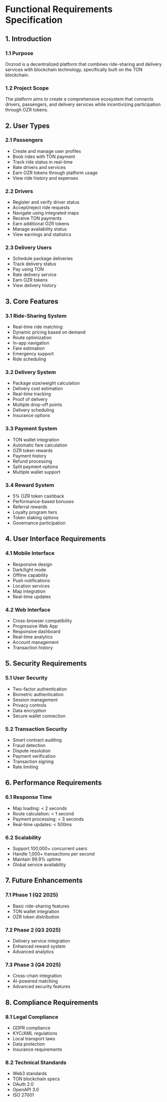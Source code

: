 # Functional Requirements Specification

## 1. Introduction

### 1.1 Purpose
Onzrod is a decentralized platform that combines ride-sharing and delivery services with blockchain technology, specifically built on the TON blockchain.

### 1.2 Project Scope
The platform aims to create a comprehensive ecosystem that connects drivers, passengers, and delivery services while incentivizing participation through OZR tokens.

## 2. User Types

### 2.1 Passengers
- Create and manage user profiles
- Book rides with TON payment
- Track ride status in real-time
- Rate drivers and services
- Earn OZR tokens through platform usage
- View ride history and expenses

### 2.2 Drivers
- Register and verify driver status
- Accept/reject ride requests
- Navigate using integrated maps
- Receive TON payments
- Earn additional OZR tokens
- Manage availability status
- View earnings and statistics

### 2.3 Delivery Users
- Schedule package deliveries
- Track delivery status
- Pay using TON
- Rate delivery service
- Earn OZR tokens
- View delivery history

## 3. Core Features

### 3.1 Ride-Sharing System
- Real-time ride matching
- Dynamic pricing based on demand
- Route optimization
- In-app navigation
- Fare estimation
- Emergency support
- Ride scheduling

### 3.2 Delivery System
- Package size/weight calculation
- Delivery cost estimation
- Real-time tracking
- Proof of delivery
- Multiple drop-off points
- Delivery scheduling
- Insurance options

### 3.3 Payment System
- TON wallet integration
- Automatic fare calculation
- OZR token rewards
- Payment history
- Refund processing
- Split payment options
- Multiple wallet support

### 3.4 Reward System
- 5% OZR token cashback
- Performance-based bonuses
- Referral rewards
- Loyalty program tiers
- Token staking options
- Governance participation

## 4. User Interface Requirements

### 4.1 Mobile Interface
- Responsive design
- Dark/light mode
- Offline capability
- Push notifications
- Location services
- Map integration
- Real-time updates

### 4.2 Web Interface
- Cross-browser compatibility
- Progressive Web App
- Responsive dashboard
- Real-time analytics
- Account management
- Transaction history

## 5. Security Requirements

### 5.1 User Security
- Two-factor authentication
- Biometric authentication
- Session management
- Privacy controls
- Data encryption
- Secure wallet connection

### 5.2 Transaction Security
- Smart contract auditing
- Fraud detection
- Dispute resolution
- Payment verification
- Transaction signing
- Rate limiting

## 6. Performance Requirements

### 6.1 Response Time
- Map loading: < 2 seconds
- Route calculation: < 1 second
- Payment processing: < 3 seconds
- Real-time updates: < 500ms

### 6.2 Scalability
- Support 100,000+ concurrent users
- Handle 1,000+ transactions per second
- Maintain 99.9% uptime
- Global service availability

## 7. Future Enhancements

### 7.1 Phase 1 (Q2 2025)
- Basic ride-sharing features
- TON wallet integration
- OZR token distribution

### 7.2 Phase 2 (Q3 2025)
- Delivery service integration
- Enhanced reward system
- Advanced analytics

### 7.3 Phase 3 (Q4 2025)
- Cross-chain integration
- AI-powered matching
- Advanced security features

## 8. Compliance Requirements

### 8.1 Legal Compliance
- GDPR compliance
- KYC/AML regulations
- Local transport laws
- Data protection
- Insurance requirements

### 8.2 Technical Standards
- Web3 standards
- TON blockchain specs
- OAuth 2.0
- OpenAPI 3.0
- ISO 27001
